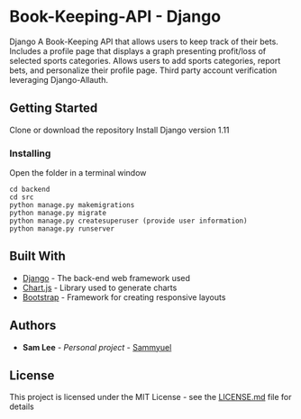 # Book-Keeping-API - Django

Django A Book-Keeping API that allows users to keep track of their
bets. Includes a profile page that displays a graph presenting profit/loss
of selected sports categories. Allows users to add sports categories, report bets, and personalize their profile page.
Third party account verification leveraging Django-Allauth. 

## Getting Started
Clone or download the repository
Install Django version 1.11

### Installing

Open the folder in a terminal window

```
cd backend
cd src 
python manage.py makemigrations
python manage.py migrate
python manage.py createsuperuser (provide user information)
python manage.py runserver
```


## Built With

* [Django](https://www.djangoproject.com/) - The back-end web framework used
* [Chart.js](http://www.chartjs.org/docs/latest/) - Library used to generate charts 
* [Bootstrap](http://getbootstrap.com/docs/4.0/getting-started/introduction/) - Framework for creating responsive layouts


## Authors

* **Sam Lee** - *Personal project* - [Sammyuel](https://github.com/Sammyuel)


## License

This project is licensed under the MIT License - see the [LICENSE.md](LICENSE.md) file for details
